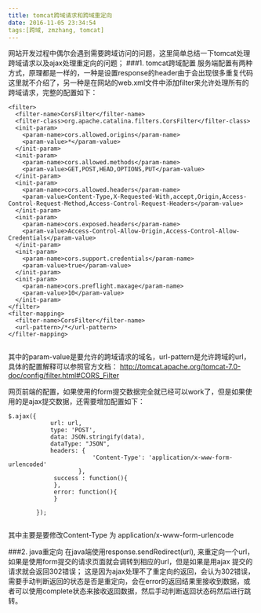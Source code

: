 ```yaml
---
title: tomcat跨域请求和跨域重定向
date: 2016-11-05 23:34:54
tags:[跨域, zmzhang, tomcat]
---
```


网站开发过程中偶尔会遇到需要跨域访问的问题，这里简单总结一下tomcat处理跨域请求以及ajax处理重定向的问题；
###1. tomcat跨域配置
服务端配置有两种方式，原理都是一样的，一种是设置response的header由于会出现很多重复代码这里就不介绍了，另一种是在网站的web.xml文件中添加filter来允许处理所有的跨域请求，完整的配置如下：

<!--more-->


```
<filter>
  <filter-name>CorsFilter</filter-name>
  <filter-class>org.apache.catalina.filters.CorsFilter</filter-class>
  <init-param>
    <param-name>cors.allowed.origins</param-name>
    <param-value>*</param-value>
  </init-param>
  <init-param>
    <param-name>cors.allowed.methods</param-name>
    <param-value>GET,POST,HEAD,OPTIONS,PUT</param-value>
  </init-param>
  <init-param>
    <param-name>cors.allowed.headers</param-name>
    <param-value>Content-Type,X-Requested-With,accept,Origin,Access-Control-Request-Method,Access-Control-Request-Headers</param-value>
  </init-param>
  <init-param>
    <param-name>cors.exposed.headers</param-name>
    <param-value>Access-Control-Allow-Origin,Access-Control-Allow-Credentials</param-value>
  </init-param>
  <init-param>
    <param-name>cors.support.credentials</param-name>
    <param-value>true</param-value>
  </init-param>
  <init-param>
    <param-name>cors.preflight.maxage</param-name>
    <param-value>10</param-value>
  </init-param>
</filter>
<filter-mapping>
  <filter-name>CorsFilter</filter-name>
  <url-pattern>/*</url-pattern>
</filter-mapping>	
		
```

其中的param-value是要允许的跨域请求的域名，url-pattern是允许跨域的url，具体的配置解释可以参照官方文档：
http://tomcat.apache.org/tomcat-7.0-doc/config/filter.html#CORS_Filter

网页前端的配置，如果使用的form提交数据完全就已经可以work了，但是如果使用的是ajax提交数据，还需要增加配置如下：


```
$.ajax({
            url: url,
            type: 'POST',
            data: JSON.stringify(data),
            dataType: "JSON",
            headers: {
                        'Content-Type': 'application/x-www-form-urlencoded'
                    },
           	 success : function(){
			 },
	    	 error: function(){
	    	 }
       
        });


```

其中主要是要修改Content-Type 为 application/x-www-form-urlencode

###2. java重定向
在java端使用response.sendRedirect(url), 来重定向一个url，如果是使用form提交的请求页面就会调转到相应的url，但是如果是用ajax 提交的请求就会返回302错误；
这是因为ajax处理不了重定向的返回，会认为302错误，需要手动判断返回的状态是否是重定向，会在error的返回结果里接收到数据，或者可以使用complete状态来接收返回数据，然后手动判断返回状态码然后进行跳转。
